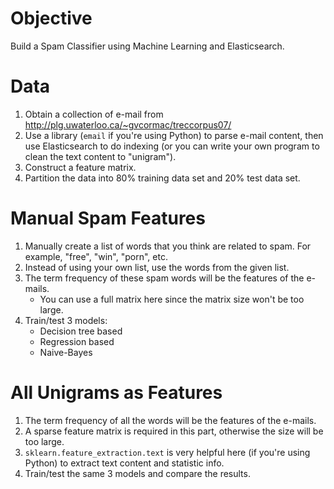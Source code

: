 # Objective
Build a Spam Classifier using Machine Learning and Elasticsearch.

# Data
1. Obtain a collection of e-mail from http://plg.uwaterloo.ca/~gvcormac/treccorpus07/
2. Use a library (```email``` if you're using Python) to parse e-mail content, then use Elasticsearch to do indexing (or you can write your 
own program to clean the text content to "unigram").
3. Construct a feature matrix.
4. Partition the data into 80% training data set and 20% test data set.

# Manual Spam Features
1. Manually create a list of words that you think are related to spam. For example, "free", "win", "porn", etc.
2. Instead of using your own list, use the words from the given list.
3. The term frequency of these spam words will be the features of the e-mails.
    * You can use a full matrix here since the matrix size won't be too large.
4. Train/test 3 models:
    * Decision tree based
    * Regression based
    * Naive-Bayes
    
# All Unigrams as Features
1. The term frequency of all the words will be the features of the e-mails.
2. A sparse feature matrix is required in this part, otherwise the size will be too large.
3. ```sklearn.feature_extraction.text``` is very helpful here (if you're using Python) to extract text content and statistic info.
4. Train/test the same 3 models and compare the results.